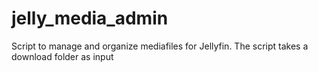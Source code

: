 # jelly_media_admin
Script to manage and organize mediafiles for Jellyfin. The script takes a download folder as input
